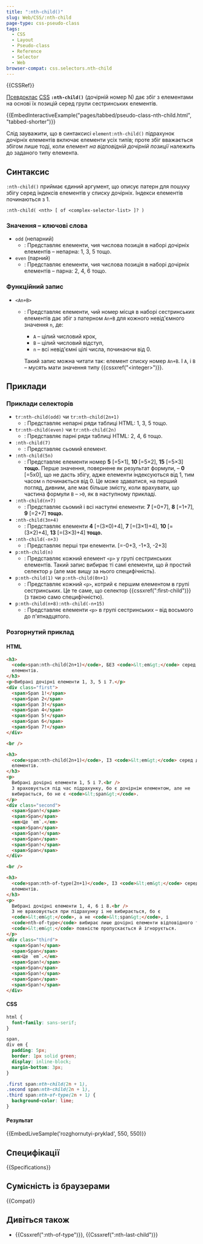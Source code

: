 ```yaml
---
title: ":nth-child()"
slug: Web/CSS/:nth-child
page-type: css-pseudo-class
tags:
  - CSS
  - Layout
  - Pseudo-class
  - Reference
  - Selector
  - Web
browser-compat: css.selectors.nth-child
---
```


{{CSSRef}}

[Псевдоклас](/uk/docs/Web/CSS/Pseudo-classes) [CSS](/uk/docs/Web/CSS) **`:nth-child()`** (дочірній номер N) дає збіг з елементами на основі їх позицій серед групи сестринських елементів.

{{EmbedInteractiveExample("pages/tabbed/pseudo-class-nth-child.html", "tabbed-shorter")}}

Слід зауважити, що в синтаксисі `element:nth-child()` підрахунок дочірніх елементів включає елементи усіх типів; проте збіг вважається збігом лише тоді, коли елемент _на відповідній дочірній позиції_ належить до заданого типу елемента.

## Синтаксис

`:nth-child()` приймає єдиний аргумент, що описує патерн для пошуку збігу серед індексів елементів у списку дочірніх. Індекси елементів починаються з 1.

```
:nth-child( <nth> [ of <complex-selector-list> ]? )
```

### Значення – ключові слова

- `odd` (непарний)
  - : Представляє елементи, чия числова позиція в наборі дочірніх елементів – непарна: 1, 3, 5 тощо.
- `even` (парний)
  - : Представляє елементи, чия числова позиція в наборі дочірніх елементів – парна: 2, 4, 6 тощо.

### Функційний запис

- `<An+B>`

  - : Представляє елементи, чий номер місця в наборі сестринських елементів дає збіг з патерном `An+B` для кожного невід'ємного значення `n`, де:

    - `A` – цілий числовий крок,
    - `B` – цілий числовий відступ,
    - `n` – всі невід'ємні цілі числа, починаючи від 0.

    Такий запис можна читати так: елемент списку номер `An+B`. І `A`, і `B` – мусять мати значення типу {{cssxref("&lt;integer&gt;")}}.

## Приклади

### Приклади селекторів

- `tr:nth-child(odd)` чи `tr:nth-child(2n+1)`
  - : Представляє непарні ряди таблиці HTML: 1, 3, 5 тощо.
- `tr:nth-child(even)` чи `tr:nth-child(2n)`
  - : Представляє парні ряди таблиці HTML: 2, 4, 6 тощо.
- `:nth-child(7)`
  - : Представляє сьомий елемент.
- `:nth-child(5n)`
  - : Представляє елементи номер **5** \[=5×1], **10** \[=5×2], **15** \[=5×3] **тощо.** Перше значення, повернене як результат формули, – **0** \[=5x0], що не дасть збігу, адже елементи індексуються від 1, тим часом `n` починається від 0. Це може здаватися, на перший погляд, дивним, але має більше змісту, коли врахувати, що частина формули `B` – `>0`, як в наступному прикладі.
- `:nth-child(n+7)`
  - : Представляє сьомий і всі наступні елементи: **7** \[=0+7], **8** \[=1+7], **9** \[=2+7] **тощо.**
- `:nth-child(3n+4)`
  - : Представляє елементи **4** \[=(3×0)+4], **7** \[=(3×1)+4], **10** \[=(3×2)+4], **13** \[=(3×3)+4] **тощо.**
- `:nth-child(-n+3)`
  - : Представляє перші три елементи. \[=-0+3, -1+3, -2+3]
- `p:nth-child(n)`
  - : Представляє кожний елемент `<p>` у групі сестринських елементів. Такий запис вибирає ті самі елементи, що й простий селектор `p` (але має вищу за нього специфічність).
- `p:nth-child(1)` чи `p:nth-child(0n+1)`
  - : Представляє кожний `<p>`, котрий є першим елементом в групі сестринських. Це те саме, що селектор {{cssxref(":first-child")}} (з такою само специфічністю).
- `p:nth-child(n+8):nth-child(-n+15)`
  - : Представляє елементи `<p>` в групі сестринських – від восьмого до п'ятнадцятого.

### Розгорнутий приклад

#### HTML

```html
<h3>
  <code>span:nth-child(2n+1)</code>, БЕЗ <code>&lt;em&gt;</code> серед дочірніх
  елементів.
</h3>
<p>Вибрані дочірні елементи 1, 3, 5 і 7.</p>
<div class="first">
  <span>Span 1!</span>
  <span>Span 2</span>
  <span>Span 3!</span>
  <span>Span 4</span>
  <span>Span 5!</span>
  <span>Span 6</span>
  <span>Span 7!</span>
</div>

<br />

<h3>
  <code>span:nth-child(2n+1)</code>, ІЗ <code>&lt;em&gt;</code> серед дочірніх
  елементів.
</h3>
<p>
  Вибрані дочірні елементи 1, 5 і 7.<br />
  3 враховується під час підрахунку, бо є дочірнім елементом, але не
  вибирається, бо не є <code>&lt;span&gt;</code>.
</p>
<div class="second">
  <span>Span!</span>
  <span>Span</span>
  <em>Це `em`.</em>
  <span>Span</span>
  <span>Span!</span>
  <span>Span</span>
  <span>Span!</span>
  <span>Span</span>
</div>

<br />

<h3>
  <code>span:nth-of-type(2n+1)</code>, ІЗ <code>&lt;em&gt;</code> серед дочірніх
  елементів.
</h3>
<p>
  Вибрані дочірні елементи 1, 4, 6 і 8.<br />
  3 не враховується при підрахунку і не вибирається, бо є
  <code>&lt;em&gt;</code>, а не <code>&lt;span&gt;</code>, і
  <code>nth-of-type</code> вибирає лише дочірні елементи відповідного типу.
  <code>&lt;em&gt;</code> повністю пропускається й ігнорується.
</p>
<div class="third">
  <span>Span!</span>
  <span>Span</span>
  <em>Це `em`.</em>
  <span>Span!</span>
  <span>Span</span>
  <span>Span!</span>
  <span>Span</span>
  <span>Span!</span>
</div>
```

#### CSS

```css
html {
  font-family: sans-serif;
}

span,
div em {
  padding: 5px;
  border: 1px solid green;
  display: inline-block;
  margin-bottom: 3px;
}

.first span:nth-child(2n + 1),
.second span:nth-child(2n + 1),
.third span:nth-of-type(2n + 1) {
  background-color: lime;
}
```

#### Результат

{{EmbedLiveSample('rozghornutyi-pryklad', 550, 550)}}

## Специфікації

{{Specifications}}

## Сумісність із браузерами

{{Compat}}

## Дивіться також

- {{Cssxref(":nth-of-type")}}, {{Cssxref(":nth-last-child")}}
